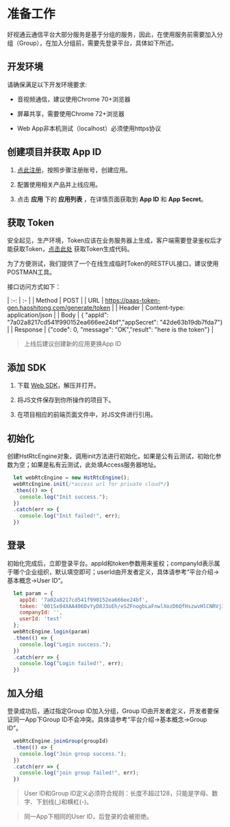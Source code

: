 # 准备工作

好视通云通信平台大部分服务是基于分组的服务，因此，在使用服务前需要加入分组（Group），在加入分组前，需要先登录平台，具体如下所述。

## 开发环境

请确保满足以下开发环境要求:

- 音视频通信，建议使用Chrome 70+浏览器
 
- 屏幕共享，需要使用Chrome 72+浏览器

- Web App非本机测试（localhost）必须使用https协议

## 创建项目并获取 App ID

1. [点此注册](http://customer.paas.hst.com/register)，按照步骤注册账号，创建应用。

2. 配置使用相关产品并上线应用。

3. 点击 **应用** 下的 **应用列表** ，在详情页面获取到 **App ID** 和 **App Secret**。

## 获取 Token

安全起见，生产环境，Token应该在业务服务器上生成，客户端需要登录鉴权后才能获取Token，[点击此处](http://customer.paas.hst.com/code) 获取Token生成代码。  

为了方便测试，我们提供了一个在线生成临时Token的RESTFUL接口，建议使用POSTMAN工具。 

接口访问方式如下：

| :-: | :- |
| Method | POST |
| URL | https://paas-token-gen.haoshitong.com/generate/token |
| Header | Content-type: application/json |
| Body | { "appId": "7a02a8217cd541f990152ea666ee24bf","appSecret": "42de63b19db7fda7"} |
| Response | {"code": 0, "message": "OK","result": "here is the token"} |

> 上线后建议创建新的应用更换App ID

## 添加 SDK

1. 下载 [Web SDK](http://paas.hst.com/developer/downloadSDK)，解压并打开。
 
2. 将JS文件保存到你所操作的项目下。

3. 在项目相应的前端页面文件中，对JS文件进行引用。


## 初始化

创建HstRtcEngine对象，调用init方法进行初始化，如果是公有云测试，初始化参数为空；如果是私有云测试，此处填Access服务器地址。

```js
  let webRtcEngine = new HstRtcEngine();
  webRtcEngine.init(/*access url for private cloud*/)
  .then(() => {
    console.log("Init success.");
  })
  .catch(err => {
    console.log("Init failed!", err);
  })
```

## 登录

初始化完成后，立即登录平台。appId和token参数用来鉴权；companyId表示属于哪个企业组织，默认填空即可；userId由开发者定义，具体请参考“平台介绍->基本概念->User ID”。

```js
  let param = {
    appId: '7a02a8217cd541f990152ea666ee24bf',
    token: '001Sx04XAA406DvYyD8J3oEh/eSZFnogbLaFnwlXozD6QfHszwvHlCNRVj3wjIxldlRYRG28cGFdK9xgku3fhdMKY2pB3j1It4Omq8Quxx4xFH/2h3MbrWmsVCjh/N1cfsx',
    companyId: '',
    userId: 'test'
  };
  webRtcEngine.login(param)
  .then(() => {
    console.log("Login success.");
  })
  .catch(err => {
    console.log("Login failed!", err);
  })
```

## 加入分组

登录成功后，通过指定Group ID加入分组，Group ID由开发者定义，开发者要保证同一App下Group ID不会冲突。具体请参考“平台介绍->基本概念->Group ID”。

```js
  webRtcEngine.joinGroup(groupId)
  .then(() => {
    console.log("Join group success.");
  })
  .catch(err => {
    console.log("join group failed!", err);
  })
```

> User ID和Group ID定义必须符合规则：长度不超过128，只能是字母、数字、下划线(_)和横杠(-)。

> 同一App下相同的User ID，后登录的会被拒绝。